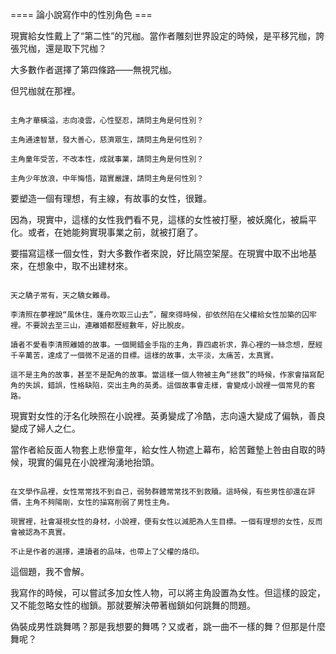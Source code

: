 ==== 論小說寫作中的性別角色 ===

現實給女性戴上了“第二性”的咒枷。當作者雕刻世界設定的時候，是平移咒枷，誇張咒枷，還是取下咒枷？

大多數作者選擇了第四條路——無視咒枷。

但咒枷就在那裡。

~~~

主角才華橫溢，志向凌雲，心性堅忍，請問主角是何性別？

主角通達智慧，發大善心，慈濟眾生，請問主角是何性別？

主角童年受苦，不改本性，成就事業，請問主角是何性別？

主角少年放浪，中年悔悟，踏實嚴謹，請問主角是何性別？

~~~

要塑造一個有理想，有主線，有故事的女性，很難。

因為，現實中，這樣的女性我們看不見，這樣的女性被打壓，被妖魔化，被扁平化。或者，在她能夠實現事業之前，就被打磨了。

要描寫這樣一個女性，對大多數作者來說，好比隔空架屋。在現實中取不出地基來，在想象中，取不出建材來。

~~~

天之驕子常有，天之驕女難尋。

李清照在夢裡說“風休住，蓬舟吹取三山去”，醒來得時候，卻依然陷在父權給女性加築的囚牢裡。不要說去至三山，連離婚都歷經數年，好比脫皮。

讀者不愛看李清照離婚的故事。一個開錯金手指的主角，靠四處祈求，靠心裡的一絲念想，歷經千辛萬苦，達成了一個微不足道的目標。這樣的故事，太平淡，太痛苦，太真實。

這不是主角的故事，甚至不是配角的故事。當這樣一個人物被主角“拯救”的時候，作家會描寫配角的失誤，錯誤，性格缺陷，突出主角的英勇。這個故事會走樣，會變成小說裡一個常見的套路。

~~~

現實對女性的汙名化映照在小說裡。英勇變成了冷酷，志向遠大變成了偏執，善良變成了婦人之仁。

當作者給反面人物套上悲慘童年，給女性人物遮上幕布，給苦難墊上咎由自取的時候，現實的偏見在小說裡洶湧地抬頭。

~~~

在文學作品裡，女性常常找不到自己，弱勢群體常常找不到救贖。這時候，有些男性卻還在評價，主角不夠陽剛，女性的描寫削弱了男性主角。

現實裡，社會凝視女性的身材，小說裡，便有女性以減肥為人生目標。一個有理想的女性，反而會被認為不真實。

不止是作者的選擇，連讀者的品味，也帶上了父權的烙印。

~~~

這個題，我不會解。

我寫作的時候，可以嘗試多加女性人物，可以將主角設置為女性。但這樣的設定，又不能忽略女性的枷鎖。那就要解決帶著枷鎖如何跳舞的問題。

偽裝成男性跳舞嗎？那是我想要的舞嗎？又或者，跳一曲不一樣的舞？但那是什麼舞呢？
